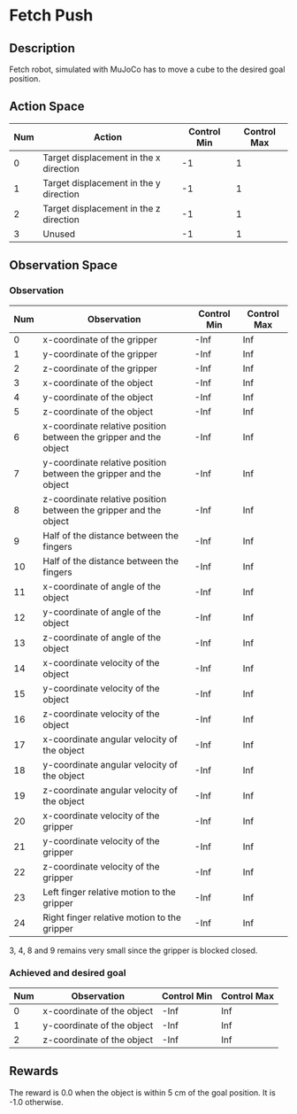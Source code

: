 # Fetch Push

## Description

Fetch robot, simulated with MuJoCo has to move a cube to the desired goal position.

## Action Space

| Num | Action | Control Min | Control Max |
|--|--|--|--|
| 0 | Target displacement in the x direction | -1 | 1 |
| 1 | Target displacement in the y direction | -1 | 1 |
| 2 | Target displacement in the z direction | -1 | 1 |
| 3 | Unused | -1 | 1 |


## Observation Space

### Observation

| Num | Observation | Control Min | Control Max |
|--|--|--|--|
| 0 | x-coordinate of the gripper | -Inf | Inf |
| 1 | y-coordinate of the gripper | -Inf | Inf |
| 2 | z-coordinate of the gripper | -Inf | Inf |
| 3 | x-coordinate of the object | -Inf | Inf |
| 4 | y-coordinate of the object | -Inf | Inf |
| 5 | z-coordinate of the object | -Inf | Inf |
| 6 | x-coordinate relative position between the gripper and the object | -Inf | Inf |
| 7 | y-coordinate relative position between the gripper and the object | -Inf | Inf |
| 8 | z-coordinate relative position between the gripper and the object | -Inf | Inf |
| 9 | Half of the distance between the fingers | -Inf | Inf |
| 10 | Half of the distance between the fingers | -Inf | Inf |
| 11 | x-coordinate of angle of the object | -Inf | Inf |
| 12 | y-coordinate of angle of the object | -Inf | Inf |
| 13 | z-coordinate of angle of the object | -Inf | Inf |
| 14 | x-coordinate velocity of the object | -Inf | Inf |
| 15 | y-coordinate velocity of the object | -Inf | Inf |
| 16 | z-coordinate velocity of the object | -Inf | Inf |
| 17 | x-coordinate angular velocity of the object | -Inf | Inf |
| 18 | y-coordinate angular velocity of the object | -Inf | Inf |
| 19 | z-coordinate angular velocity of the object | -Inf | Inf |
| 20 | x-coordinate velocity of the gripper | -Inf | Inf |
| 21 | y-coordinate velocity of the gripper | -Inf | Inf |
| 22 | z-coordinate velocity of the gripper | -Inf | Inf |
| 23 | Left finger relative motion to the gripper | -Inf | Inf |
| 24 | Right finger relative motion to the gripper | -Inf | Inf |

3, 4, 8 and 9 remains very small since the gripper is blocked closed.

### Achieved and desired goal

| Num | Observation | Control Min | Control Max |
|--|--|--|--|
| 0 | x-coordinate of the object | -Inf | Inf |
| 1 | y-coordinate of the object | -Inf | Inf |
| 2 | z-coordinate of the object | -Inf | Inf |


## Rewards

The reward is 0.0 when the object is within 5 cm of the goal position. It is -1.0 otherwise.
